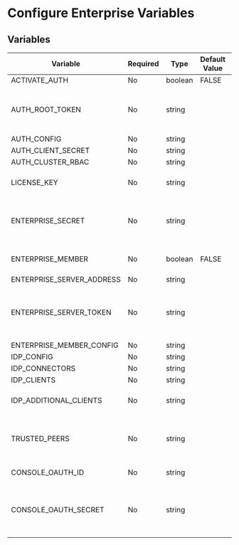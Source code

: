 # Configure Enterprise Variables 

## Variables

| Variable | Required | Type | Default Value | Description |
|---|---|---|---|---|
| ACTIVATE_AUTH | No | boolean | FALSE |  |
| AUTH_ROOT_TOKEN | No | string |  | The name of the secret used to pass the `rootToken` value via an existing Kubernetes secret. |
| AUTH_CONFIG | No | string |  |  |
| AUTH_CLIENT_SECRET | No | string |  |  |
| AUTH_CLUSTER_RBAC | No | string |  |  |
| LICENSE_KEY | No | string |  | The license key required to use enterprise Pachyderm. |
| ENTERPRISE_SECRET | No | string |  | The name of the secret used to pass the enterprise secret value via an existing Kubernetes secret. |
| ENTERPRISE_MEMBER | No | boolean | FALSE | The flag for whether or not a user has enterprise Pachyderm. |
| ENTERPRISE_SERVER_ADDRESS | No | string |  |  |
| ENTERPRISE_SERVER_TOKEN | No | string |  | The name of the secret used to pass the `enterpriseServerToken` value via an existing Kubernetes secret. |
| ENTERPRISE_MEMBER_CONFIG | No | string |  |  |
| IDP_CONFIG | No | string |  |  |
| IDP_CONNECTORS | No | string |  |  |
| IDP_CLIENTS | No | string |  |  |
| IDP_ADDITIONAL_CLIENTS | No | string |  | The list of clients for the cluster to recognize. |
| TRUSTED_PEERS | No | string |  | The list of identity services to recognize additional OIDC clients as trusted peers of pachd. |
| CONSOLE_OAUTH_ID | No | string |  | The Oauth ID for console. |
| CONSOLE_OAUTH_SECRET | No | string |  | The name of the secret used to pass the `OAUTH_CLIENT_SECRET` value via an existing Kubenetes secret. |